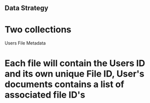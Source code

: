 ## Data Strategy
# Two collections
Users
File Metadata

# Each file will contain the Users ID and its own unique File ID, User's documents contains a list of associated file ID's



